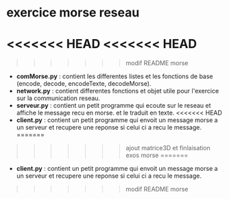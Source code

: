 # exercice morse reseau
<<<<<<< HEAD
<<<<<<< HEAD
=======
>>>>>>> modif README morse

- **comMorse.py** : contient les differentes listes et les fonctions de base (encode, decode, encodeTexte, decodeMorse).
- **network.py** : contient differentes fonctions et objet utile pour l'exercice sur la communication reseau.
- **serveur.py** : contient un petit programme qui ecoute sur le reseau et affiche le message recu en morse. et le traduit en texte.
<<<<<<< HEAD
- **client.py** : contient un petit programme qui envoit un message morse a un serveur et recupere une reponse si celui ci a recu le message.
=======
>>>>>>> ajout matrice3D et finlaisation exos morse
=======
- **client.py** : contient un petit programme qui envoit un message morse a un serveur et recupere une reponse si celui ci a recu le message.
>>>>>>> modif README morse
